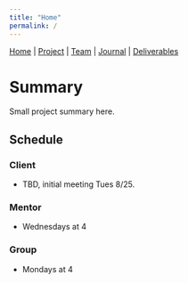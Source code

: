 ```yaml
---
title: "Home"
permalink: /
---
```

[Home](/Overview/) |  [Project](/Overview/project) | [Team](/Overview/team) | [Journal](/Overview/journal) | [Deliverables](/Overview/deliverables)

# Summary

Small project summary here. 

## Schedule

### Client
- TBD, initial meeting Tues 8/25. 

### Mentor
- Wednesdays at 4

### Group
- Mondays at 4 

